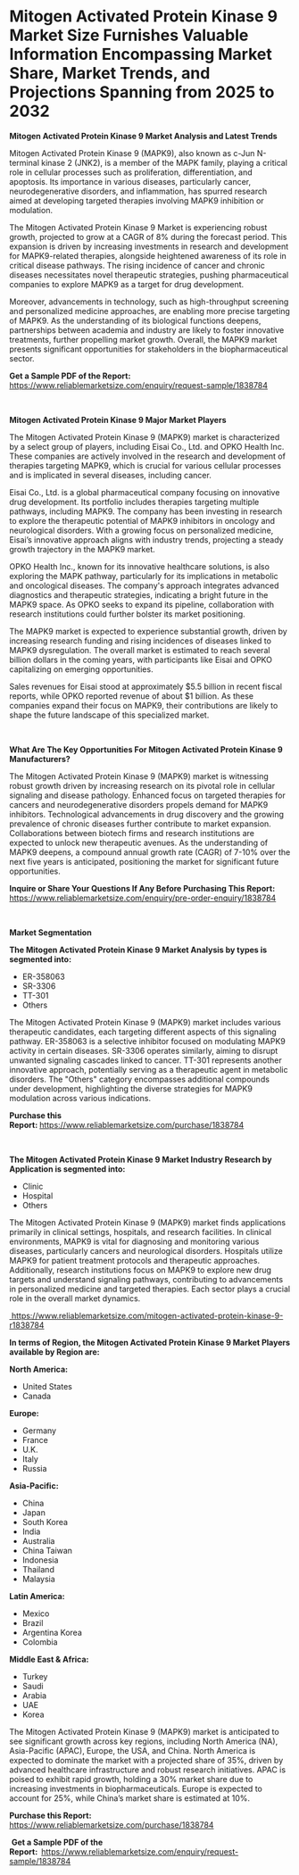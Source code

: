 <p><h1>Mitogen Activated Protein Kinase 9 Market Size Furnishes Valuable Information Encompassing Market Share, Market Trends, and Projections Spanning from 2025 to 2032</h1></p><p><strong>Mitogen Activated Protein Kinase 9 Market Analysis and Latest Trends</strong></p>
<p><p>Mitogen Activated Protein Kinase 9 (MAPK9), also known as c-Jun N-terminal kinase 2 (JNK2), is a member of the MAPK family, playing a critical role in cellular processes such as proliferation, differentiation, and apoptosis. Its importance in various diseases, particularly cancer, neurodegenerative disorders, and inflammation, has spurred research aimed at developing targeted therapies involving MAPK9 inhibition or modulation.</p><p>The Mitogen Activated Protein Kinase 9 Market is experiencing robust growth, projected to grow at a CAGR of 8% during the forecast period. This expansion is driven by increasing investments in research and development for MAPK9-related therapies, alongside heightened awareness of its role in critical disease pathways. The rising incidence of cancer and chronic diseases necessitates novel therapeutic strategies, pushing pharmaceutical companies to explore MAPK9 as a target for drug development.</p><p>Moreover, advancements in technology, such as high-throughput screening and personalized medicine approaches, are enabling more precise targeting of MAPK9. As the understanding of its biological functions deepens, partnerships between academia and industry are likely to foster innovative treatments, further propelling market growth. Overall, the MAPK9 market presents significant opportunities for stakeholders in the biopharmaceutical sector.</p></p>
<p><strong>Get a Sample PDF of the Report:&nbsp;</strong> <a href="https://www.reliablemarketsize.com/enquiry/request-sample/1838784?utm_campaign=973&utm_medium=2&utm_source=Github&utm_content=ia&utm_term=19042025&utm_id=mitogen-activated-protein-kinase-9">https://www.reliablemarketsize.com/enquiry/request-sample/1838784</a></p>
<p>&nbsp;</p>
<p><strong>Mitogen Activated Protein Kinase 9 Major Market Players</strong></p>
<p><p>The Mitogen Activated Protein Kinase 9 (MAPK9) market is characterized by a select group of players, including Eisai Co., Ltd. and OPKO Health Inc. These companies are actively involved in the research and development of therapies targeting MAPK9, which is crucial for various cellular processes and is implicated in several diseases, including cancer.</p><p>Eisai Co., Ltd. is a global pharmaceutical company focusing on innovative drug development. Its portfolio includes therapies targeting multiple pathways, including MAPK9. The company has been investing in research to explore the therapeutic potential of MAPK9 inhibitors in oncology and neurological disorders. With a growing focus on personalized medicine, Eisai’s innovative approach aligns with industry trends, projecting a steady growth trajectory in the MAPK9 market.</p><p>OPKO Health Inc., known for its innovative healthcare solutions, is also exploring the MAPK pathway, particularly for its implications in metabolic and oncological diseases. The company's approach integrates advanced diagnostics and therapeutic strategies, indicating a bright future in the MAPK9 space. As OPKO seeks to expand its pipeline, collaboration with research institutions could further bolster its market positioning.</p><p>The MAPK9 market is expected to experience substantial growth, driven by increasing research funding and rising incidences of diseases linked to MAPK9 dysregulation. The overall market is estimated to reach several billion dollars in the coming years, with participants like Eisai and OPKO capitalizing on emerging opportunities.</p><p>Sales revenues for Eisai stood at approximately $5.5 billion in recent fiscal reports, while OPKO reported revenue of about $1 billion. As these companies expand their focus on MAPK9, their contributions are likely to shape the future landscape of this specialized market.</p></p>
<p>&nbsp;</p>
<p><strong>What Are The Key Opportunities For Mitogen Activated Protein Kinase 9 Manufacturers?</strong></p>
<p><p>The Mitogen Activated Protein Kinase 9 (MAPK9) market is witnessing robust growth driven by increasing research on its pivotal role in cellular signaling and disease pathology. Enhanced focus on targeted therapies for cancers and neurodegenerative disorders propels demand for MAPK9 inhibitors. Technological advancements in drug discovery and the growing prevalence of chronic diseases further contribute to market expansion. Collaborations between biotech firms and research institutions are expected to unlock new therapeutic avenues. As the understanding of MAPK9 deepens, a compound annual growth rate (CAGR) of 7-10% over the next five years is anticipated, positioning the market for significant future opportunities.</p></p>
<p><strong>Inquire or Share Your Questions If Any Before Purchasing This Report:</strong> <a href="https://www.reliablemarketsize.com/enquiry/pre-order-enquiry/1838784?utm_campaign=973&utm_medium=2&utm_source=Github&utm_content=ia&utm_term=19042025&utm_id=mitogen-activated-protein-kinase-9">https://www.reliablemarketsize.com/enquiry/pre-order-enquiry/1838784</a></p>
<p>&nbsp;</p>
<p><strong>Market Segmentation</strong></p>
<p><strong>The Mitogen Activated Protein Kinase 9 Market Analysis by types is segmented into:</strong></p>
<p><ul><li>ER-358063</li><li>SR-3306</li><li>TT-301</li><li>Others</li></ul></p>
<p><p>The Mitogen Activated Protein Kinase 9 (MAPK9) market includes various therapeutic candidates, each targeting different aspects of this signaling pathway. ER-358063 is a selective inhibitor focused on modulating MAPK9 activity in certain diseases. SR-3306 operates similarly, aiming to disrupt unwanted signaling cascades linked to cancer. TT-301 represents another innovative approach, potentially serving as a therapeutic agent in metabolic disorders. The "Others" category encompasses additional compounds under development, highlighting the diverse strategies for MAPK9 modulation across various indications.</p></p>
<p><strong>Purchase this Report:&nbsp;</strong><a href="https://www.reliablemarketsize.com/purchase/1838784?utm_campaign=973&utm_medium=2&utm_source=Github&utm_content=ia&utm_term=19042025&utm_id=mitogen-activated-protein-kinase-9">https://www.reliablemarketsize.com/purchase/1838784</a></p>
<p>&nbsp;</p>
<p><strong>The Mitogen Activated Protein Kinase 9 Market Industry Research by Application is segmented into:</strong></p>
<p><ul><li>Clinic</li><li>Hospital</li><li>Others</li></ul></p>
<p><p>The Mitogen Activated Protein Kinase 9 (MAPK9) market finds applications primarily in clinical settings, hospitals, and research facilities. In clinical environments, MAPK9 is vital for diagnosing and monitoring various diseases, particularly cancers and neurological disorders. Hospitals utilize MAPK9 for patient treatment protocols and therapeutic approaches. Additionally, research institutions focus on MAPK9 to explore new drug targets and understand signaling pathways, contributing to advancements in personalized medicine and targeted therapies. Each sector plays a crucial role in the overall market dynamics.</p></p>
<p><a href="https://www.reliablemarketsize.com/mitogen-activated-protein-kinase-9-r1838784?utm_campaign=973&utm_medium=2&utm_source=Github&utm_content=ia&utm_term=19042025&utm_id=mitogen-activated-protein-kinase-9">&nbsp;https://www.reliablemarketsize.com/mitogen-activated-protein-kinase-9-r1838784</a></p>
<p><strong>In terms of Region, the Mitogen Activated Protein Kinase 9 Market Players available by Region are:</strong></p>
<p>
    <p> <strong> North America: </strong>
        <ul>
            <li>United States</li>
            <li>Canada</li>
        </ul>
        </p> 
    <p> <strong> Europe: </strong>
        <ul>
            <li>Germany</li>
            <li>France</li>
            <li>U.K.</li>
            <li>Italy</li>
            <li>Russia</li>
        </ul>
        </p> 
    <p> <strong> Asia-Pacific: </strong>
        <ul>
            <li>China</li>
            <li>Japan</li>
            <li>South Korea</li>
            <li>India</li>
            <li>Australia</li>
            <li>China Taiwan</li>
            <li>Indonesia</li>
            <li>Thailand</li>
            <li>Malaysia</li>
        </ul>
        </p> 
    <p> <strong> Latin America: </strong>
        <ul>
            <li>Mexico</li>
            <li>Brazil</li>
            <li>Argentina Korea</li>
            <li>Colombia</li>
        </ul>
        </p> 
    <p> <strong> Middle East & Africa: </strong>
        <ul>
            <li>Turkey</li>
            <li>Saudi</li>
            <li>Arabia</li>
            <li>UAE</li>
            <li>Korea</li>
        </ul>
    </p>
    </p>
<p><p>The Mitogen Activated Protein Kinase 9 (MAPK9) market is anticipated to see significant growth across key regions, including North America (NA), Asia-Pacific (APAC), Europe, the USA, and China. North America is expected to dominate the market with a projected share of 35%, driven by advanced healthcare infrastructure and robust research initiatives. APAC is poised to exhibit rapid growth, holding a 30% market share due to increasing investments in biopharmaceuticals. Europe is expected to account for 25%, while China’s market share is estimated at 10%.</p></p>
<p><strong>Purchase this Report: </strong><a href="https://www.reliablemarketsize.com/purchase/1838784?utm_campaign=973&utm_medium=2&utm_source=Github&utm_content=ia&utm_term=19042025&utm_id=mitogen-activated-protein-kinase-9">https://www.reliablemarketsize.com/purchase/1838784</a></p>
<p>&nbsp;<strong>Get a Sample PDF of the Report:&nbsp;&nbsp;</strong><a href="https://www.reliablemarketsize.com/enquiry/request-sample/1838784?utm_campaign=973&utm_medium=2&utm_source=Github&utm_content=ia&utm_term=19042025&utm_id=mitogen-activated-protein-kinase-9">https://www.reliablemarketsize.com/enquiry/request-sample/1838784</a></p>
<p><strong></strong></p>
<p><p></p><p></p><p></p></p>